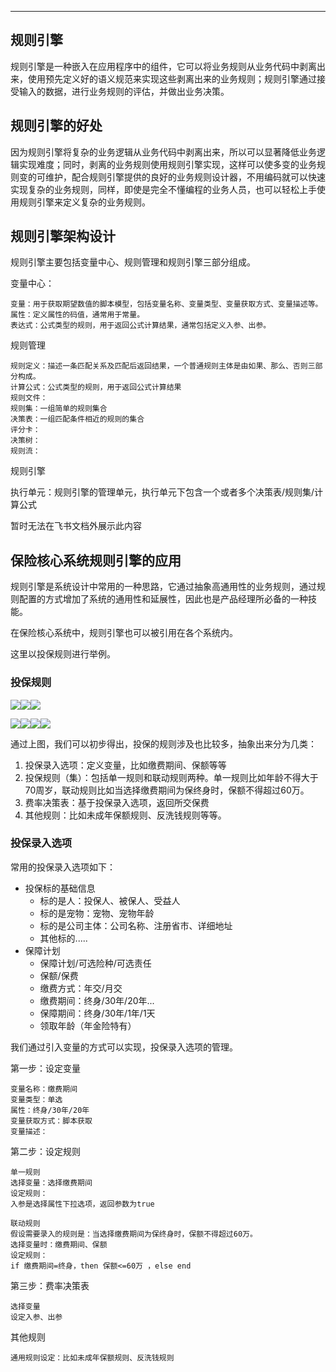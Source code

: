 ---

## 规则引擎
规则引擎是一种嵌入在应用程序中的组件，它可以将业务规则从业务代码中剥离出来，使用预先定义好的语义规范来实现这些剥离出来的业务规则；规则引擎通过接受输入的数据，进行业务规则的评估，并做出业务决策。

## 规则引擎的好处
因为规则引擎将复杂的业务逻辑从业务代码中剥离出来，所以可以显著降低业务逻辑实现难度；同时，剥离的业务规则使用规则引擎实现，这样可以使多变的业务规则变的可维护，配合规则引擎提供的良好的业务规则设计器，不用编码就可以快速实现复杂的业务规则，同样，即使是完全不懂编程的业务人员，也可以轻松上手使用规则引擎来定义复杂的业务规则。

## 规则引擎架构设计
规则引擎主要包括变量中心、规则管理和规则引擎三部分组成。

变量中心：

```plain
变量：用于获取期望数值的脚本模型，包括变量名称、变量类型、变量获取方式、变量描述等。
属性：定义属性的码值，通常用于常量。
表达式：公式类型的规则，用于返回公式计算结果，通常包括定义入参、出参。
```

规则管理

```plain
规则定义：描述一条匹配关系及匹配后返回结果，一个普通规则主体是由如果、那么、否则三部分构成。
计算公式：公式类型的规则，用于返回公式计算结果
规则文件：
规则集：一组简单的规则集合
决策表：一组匹配条件相近的规则的集合
评分卡：
决策树：
规则流：
```

规则引擎

执行单元：规则引擎的管理单元，执行单元下包含一个或者多个决策表/规则集/计算公式

暂时无法在飞书文档外展示此内容

## 保险核心系统规则引擎的应用
规则引擎是系统设计中常用的一种思路，它通过抽象高通用性的业务规则，通过规则配置的方式增加了系统的通用性和延展性，因此也是产品经理所必备的一种技能。

在保险核心系统中，规则引擎也可以被引用在各个系统内。

这里以投保规则进行举例。

### 投保规则
![](https://k0e3zvw6gix.feishu.cn/space/api/box/stream/download/asynccode/?code=NTdlOWNjZmFlOWM2MjMxYjM1ZjliZWMxNWRmMzNmOTJfUFJXMUtaTWo1eUU4Z1VtRUJoM2dtNFBXR1FBZ2RPbjNfVG9rZW46Uzl2OWJ3MFJjbzZkMVh4QmtaRWNkNTBDbnRZXzE3MTcxNDQxMzM6MTcxNzE0NzczM19WNA)![](https://k0e3zvw6gix.feishu.cn/space/api/box/stream/download/asynccode/?code=OTc0OWQwMzkyMGJiZTc2MjBiNzViYmQ2MjBiOTFmOTFfNmlRSFZMMlU1UjVoMlU5bzV2TXZBQlhsMWl3UUhvNmVfVG9rZW46SjZwbGJuQ092b2dPMk14Y295MWNrOVZibmtlXzE3MTcxNDQxMzM6MTcxNzE0NzczM19WNA)![](https://k0e3zvw6gix.feishu.cn/space/api/box/stream/download/asynccode/?code=YzIzNGI5MGJiNWVkMjY4OTJmYTc4MjAzZGZmYzJiNzdfQ203OGFsQjQ4ckFYTXdhdHVqWkZoOTZGNDdlbTRjcnpfVG9rZW46VWNPN2JHNU0zb3Fqdkl4UTZ4emNkRW1TbnplXzE3MTcxNDQxMzM6MTcxNzE0NzczM19WNA)

![](https://k0e3zvw6gix.feishu.cn/space/api/box/stream/download/asynccode/?code=NGNmZmRkMTI1MDQzNTJjMWI5MTVmZGFkZTE2MWVlNTRfRW9MSHdGalI2S2RhNUVUMHJPSExJVDB6RlFBZ05Pa2JfVG9rZW46SHhERWJ1ODRlb1NqWW14WjFNMWNUdWJFblljXzE3MTcxNDQxMzM6MTcxNzE0NzczM19WNA)![](https://k0e3zvw6gix.feishu.cn/space/api/box/stream/download/asynccode/?code=NDJiODY1NTUzZWZmOTc4NTViZjY4ZDM1ZWE4MWI2NDRfZjFNZTROVWRSUG40RDY3Z0xNZmZ2VnJuczhad1RNTjFfVG9rZW46UkJndWJsaUxTbzBXR0J4T0YxN2M4eUxubnNkXzE3MTcxNDQxMzM6MTcxNzE0NzczM19WNA)![](https://k0e3zvw6gix.feishu.cn/space/api/box/stream/download/asynccode/?code=ZjU2ZmVkNTk5ZjI3MTlmZWM5MmY5ZWMzODc0NThjZjlfTXJ6RFFYemtjWkVwNXFiTmRmb0V4aGUwOXpNMHRzQldfVG9rZW46VEhYMGIwdlNjbzkwbWt4cEU2aGNObXpQblpiXzE3MTcxNDQxMzM6MTcxNzE0NzczM19WNA)![](https://k0e3zvw6gix.feishu.cn/space/api/box/stream/download/asynccode/?code=ZWQ0ZTRkN2JiYjdiOWE4M2Y4MGU5YjM1OTdjYzEyMDBfU20zWmszZDJBOUhGcUFzeHhnOUhOenZsVkJrNmtwTldfVG9rZW46QlE5NmJpVjVSb3ozaVl4TDlkcmNkWEdBbnloXzE3MTcxNDQxMzM6MTcxNzE0NzczM19WNA)

通过上图，我们可以初步得出，投保的规则涉及也比较多，抽象出来分为几类：

1. 投保录入选项：定义变量，比如缴费期间、保额等等
2. 投保规则（集）：包括单一规则和联动规则两种。单一规则比如年龄不得大于70周岁，联动规则比如当选择缴费期间为保终身时，保额不得超过60万。
3. 费率决策表：基于投保录入选项，返回所交保费
4. 其他规则：比如未成年保额规则、反洗钱规则等等。

### 投保录入选项
常用的投保录入选项如下：

+ 投保标的基础信息
    - 标的是人：投保人、被保人、受益人
    - 标的是宠物：宠物、宠物年龄
    - 标的是公司主体：公司名称、注册省市、详细地址
    - 其他标的.....
+ 保障计划
    - 保障计划/可选险种/可选责任
    - 保额/保费
    - 缴费方式：年交/月交
    - 缴费期间：终身/30年/20年...
    - 保障期间：终身/30年/1年/1天
    - 领取年龄（年金险特有）

我们通过引入变量的方式可以实现，投保录入选项的管理。

第一步：设定变量

```plain
变量名称：缴费期间
变量类型：单选
属性：终身/30年/20年
变量获取方式：脚本获取
变量描述：
```

第二步：设定规则

```plain
单一规则
选择变量：选择缴费期间
设定规则：
入参是选择属性下拉选项，返回参数为true

联动规则
假设需要录入的规则是：当选择缴费期间为保终身时，保额不得超过60万。
选择变量时：缴费期间、保额
设定规则：
if 缴费期间=终身，then 保额<=60万 ，else end
```

第三步：费率决策表

```plain
选择变量
设定入参、出参
```

其他规则

```plain
通用规则设定：比如未成年保额规则、反洗钱规则
```